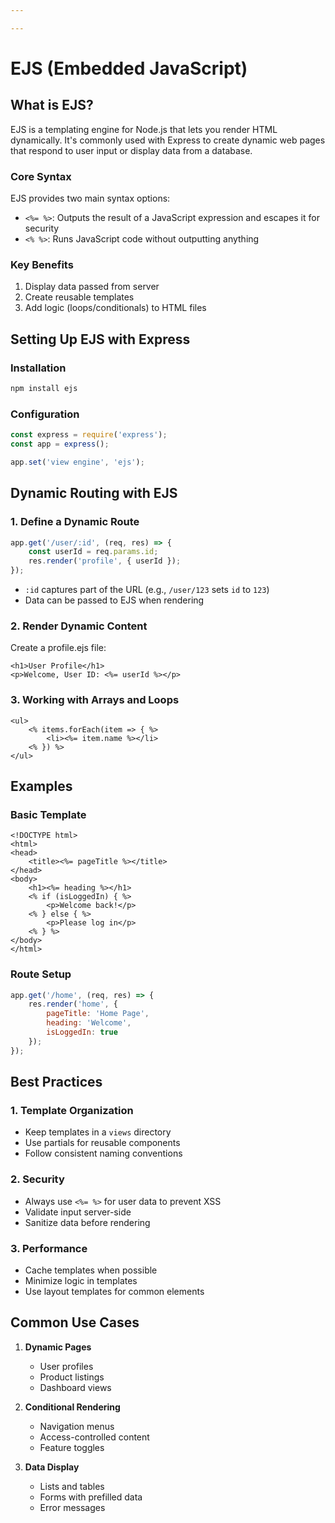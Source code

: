 ```yaml
---

---
```


# EJS (Embedded JavaScript)

## What is EJS?
EJS is a templating engine for Node.js that lets you render HTML dynamically. It's commonly used with Express to create dynamic web pages that respond to user input or display data from a database.

### Core Syntax
EJS provides two main syntax options:
- `<%= %>`: Outputs the result of a JavaScript expression and escapes it for security
- `<% %>`: Runs JavaScript code without outputting anything

### Key Benefits
1. Display data passed from server
2. Create reusable templates
3. Add logic (loops/conditionals) to HTML files

## Setting Up EJS with Express

### Installation
```bash
npm install ejs
```

### Configuration
```js
const express = require('express');
const app = express();

app.set('view engine', 'ejs');
```

## Dynamic Routing with EJS

### 1. Define a Dynamic Route
```js
app.get('/user/:id', (req, res) => {
    const userId = req.params.id;
    res.render('profile', { userId });
});
```
- `:id` captures part of the URL (e.g., `/user/123` sets `id` to `123`)
- Data can be passed to EJS when rendering

### 2. Render Dynamic Content
Create a profile.ejs file:
```ejs
<h1>User Profile</h1>
<p>Welcome, User ID: <%= userId %></p>
```

### 3. Working with Arrays and Loops
```ejs
<ul>
    <% items.forEach(item => { %>
        <li><%= item.name %></li>
    <% }) %>
</ul>
```

## Examples

### Basic Template
```ejs
<!DOCTYPE html>
<html>
<head>
    <title><%= pageTitle %></title>
</head>
<body>
    <h1><%= heading %></h1>
    <% if (isLoggedIn) { %>
        <p>Welcome back!</p>
    <% } else { %>
        <p>Please log in</p>
    <% } %>
</body>
</html>
```

### Route Setup
```js
app.get('/home', (req, res) => {
    res.render('home', {
        pageTitle: 'Home Page',
        heading: 'Welcome',
        isLoggedIn: true
    });
});
```

## Best Practices

### 1. Template Organization
- Keep templates in a `views` directory
- Use partials for reusable components
- Follow consistent naming conventions

### 2. Security
- Always use `<%= %>` for user data to prevent XSS
- Validate input server-side
- Sanitize data before rendering

### 3. Performance
- Cache templates when possible
- Minimize logic in templates
- Use layout templates for common elements

## Common Use Cases
1. **Dynamic Pages**
   - User profiles
   - Product listings
   - Dashboard views

2. **Conditional Rendering**
   - Navigation menus
   - Access-controlled content
   - Feature toggles

3. **Data Display**
   - Lists and tables
   - Forms with prefilled data
   - Error messages
